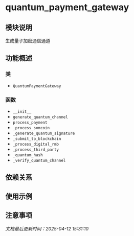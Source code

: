 # quantum_payment_gateway

## 模块说明
生成量子加密通信通道

## 功能概述

### 类

- `QuantumPaymentGateway`

### 函数

- `__init__`
- `generate_quantum_channel`
- `process_payment`
- `_process_somcoin`
- `_generate_quantum_signature`
- `_submit_to_blockchain`
- `_process_digital_rmb`
- `_process_third_party`
- `_quantum_hash`
- `_verify_quantum_channel`

## 依赖关系

## 使用示例

## 注意事项

*文档最后更新时间：2025-04-12 15:31:10*